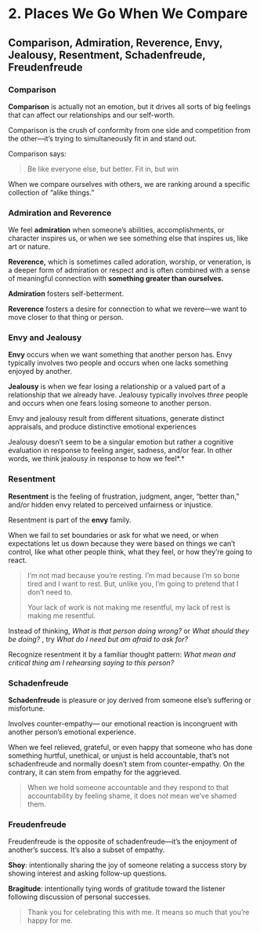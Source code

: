 # 2. Places We Go When We Compare

## Comparison, Admiration, Reverence, Envy, Jealousy, Resentment, Schadenfreude, Freudenfreude

### Comparison

**Comparison** is actually not an emotion, but it drives all sorts of big feelings that can affect our relationships and our self-worth.

Comparison is the crush of conformity from one side and competition from the other—it’s trying to simultaneously fit in and stand out.

Comparison says:

> Be like everyone else, but better.
> Fit in, but win

When we compare ourselves with others, we are ranking around a specific collection of “alike things.”

### Admiration and Reverence

We feel **admiration** when someone’s abilities, accomplishments, or character inspires us, or when we see something else that inspires us, like art or nature.

**Reverence,** which is sometimes called adoration, worship, or veneration, is a deeper form of admiration or respect and is often combined with a sense of meaningful connection with **something greater than ourselves.**

**Admiration** fosters self-betterment.

**Reverence** fosters a desire for connection to what we revere—we want to move closer to that thing or person.

### Envy and Jealousy

**Envy** occurs when we want something that another person has. Envy typically involves two people and occurs when one lacks something enjoyed by another.

**Jealousy** is when we fear losing a relationship or a valued part of a relationship that we already have. Jealousy typically involves _three_ people and occurs when one fears losing someone to another person.

Envy and jealousy result from different situations, generate distinct appraisals, and produce distinctive emotional experiences

Jealousy doesn’t seem to be a singular emotion but rather a cognitive evaluation in response to feeling anger, sadness, and/or fear. In other words, we think jealousy in response to how we feel*.*

### Resentment

**Resentment** is the feeling of frustration, judgment, anger, “better than,” and/or hidden envy related to perceived unfairness or injustice.

Resentment is part of the **envy** family.

When we fail to set boundaries or ask for what we need, or when expectations let us down because they were based on things we can’t control, like what other people think, what they feel, or how they’re going to react.

> I’m not mad because you’re resting. I’m mad because I’m so bone tired and I want to rest. But, unlike you, I’m going to pretend that I don’t need to.
>
> Your lack of work is not making me resentful, my lack of rest is making me resentful.

Instead of thinking, _What is that person doing wrong?_ or _What should they be doing?_ , try
_What do I need but am afraid to ask for?_

Recognize resentment it by a familiar thought pattern: _What mean and critical thing am I rehearsing saying to this person?_

### Schadenfreude

**Schadenfreude** is pleasure or joy derived from someone else’s suffering or misfortune.

Involves counter-empathy— our emotional reaction is incongruent with another person’s emotional experience.

When we feel relieved, grateful, or even happy that someone who has done something hurtful, unethical, or unjust is held accountable, that’s not schadenfreude and normally doesn’t stem from counter-empathy. On the contrary, it can stem from empathy for the aggrieved.

> When we hold someone accountable and they respond to that accountability by feeling shame, it does _not_ mean we’ve shamed them.

### Freudenfreude

Freudenfreude is the opposite of schadenfreude—it’s the enjoyment of another’s success. It’s also a subset of empathy.

**Shoy**: intentionally sharing the joy of someone relating a success story by showing interest and asking follow-up questions.

**Bragitude**: intentionally tying words of gratitude toward the listener following discussion of personal successes.

> Thank you for celebrating this with me. It means so much that you’re happy for me.
